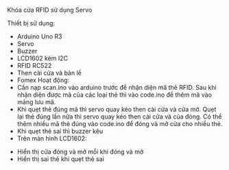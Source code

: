 Khóa cửa RFID sử dụng Servo

Thiết bị sử dụng:
- Arduino Uno R3
- Servo
- Buzzer
- LCD1602 kèm I2C
- RFID RC522
- Then cài cửa và bản lề
- Fomex
Hoạt động:
- Cần nạp scan.ino vào arduino trước để nhận diện mã thẻ RFID. Sau khi nhận diện được mã của các loại thẻ thì vào code.ino để thêm mã vào mảng lưu mã.
- Khi quẹt thẻ đúng mã thì servo quay kéo then cài cửa và cửa mở. Quẹt lại thẻ đúng lần nữa thì servo quay kéo then cài cửa và của đóng. Có thể thêm nhiều mã thẻ đúng vào code.ino để đóng và mở cửa cho nhiều thẻ.
- Khi quẹt thẻ sai thì buzzer kêu
- Trên màn hình LCD1602:
+ Hiển thị cửa đóng và mở mỗi khi đóng và mở
+ Hiển thị sai thẻ khi quẹt thẻ sai
